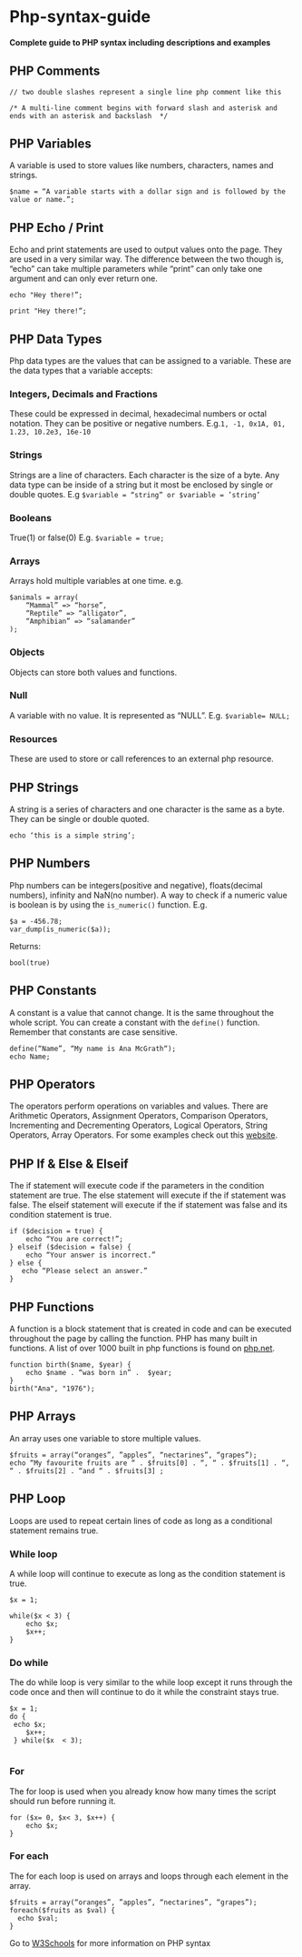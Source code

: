 # Php-syntax-guide
#### Complete guide to PHP syntax including descriptions and examples

## PHP Comments

```
// two double slashes represent a single line php comment like this 

/* A multi-line comment begins with forward slash and asterisk and ends with an asterisk and backslash  */ 
```

## PHP Variables

A variable is used to store values like numbers, characters, names and strings. 
```
$name = “A variable starts with a dollar sign and is followed by the value or name.”;
```


## PHP Echo / Print

Echo and print statements are used to output values onto the page. They are used in a very similar way. The difference between the two though is, “echo” can take multiple parameters while “print” can only take one argument and can only ever return one. 
```
echo "Hey there!”;

print "Hey there!“;

```
## PHP Data Types

Php data types are the values that can be assigned to a variable. These are the data types that a variable accepts:

### Integers, Decimals and Fractions
These could be expressed in decimal, hexadecimal numbers or octal notation. They can be positive or negative numbers.
E.g.` 1, -1, 0x1A, 01, 1.23, 10.2e3, 16e-10 `

### Strings
Strings are a line of characters. Each character is the size of a byte. Any data type can be inside of a string but it most be enclosed by single or double quotes.
E.g ` $variable = “string” or $variable = ’string’ `

### Booleans
True(1) or false(0)
E.g. `$variable = true; `

### Arrays
Arrays hold multiple variables at one time.
e.g.
```
$animals = array(
    “Mammal” => “horse”,
    “Reptile” => “alligator”,
    “Amphibian” => “salamander”
);
```


### Objects
Objects can store both values and functions.

### Null 

A variable with no value. It is represented as “NULL”.
E.g. ` $variable= NULL; `

### Resources
These are used to store or call references to an external php resource.

## PHP Strings

A string is a series of characters and one character is the same as a byte. They can be single or double quoted.
``` 
echo ‘this is a simple string’; 
```


## PHP Numbers
Php numbers can be integers(positive and negative), floats(decimal numbers), infinity and NaN(no number).
A way to check if a numeric value is boolean is by using the `is_numeric()` function.
E.g. 
``` 
$a = -456.78;
var_dump(is_numeric($a)); 
```
Returns:
```
bool(true)
```



## PHP Constants
A constant is a value that cannot change. It is the same throughout the whole script. You can create a constant with the ` define() ` function. Remember that constants are case sensitive.
```
define(“Name”, “My name is Ana McGrath“);
echo Name;
```


## PHP Operators

The operators perform operations on variables and values. There are Arithmetic Operators, Assignment Operators, Comparison Operators, Incrementing and Decrementing Operators, Logical Operators, String Operators, Array Operators. For some examples check out this [website](https://www.tutorialrepublic.com/php-tutorial/php-operators.php).

## PHP If & Else & Elseif
The if statement will execute code if the parameters in the condition statement are true. The else statement will execute if the if statement was false. The elseif statement will execute if the if statement was false and its condition statement is true.
```
if ($decision = true) {
    echo “You are correct!”;
} elseif ($decision = false) {
    echo “Your answer is incorrect.”
} else {
   echo “Please select an answer.”
}
```



## PHP Functions

A function is a block statement that is created in code and can be executed throughout the page by calling the function. PHP has many built in functions. A list of over 1000 built in php functions is found on [php.net](https://www.php.net/manual/en/indexes.functions.php).


```
function birth($name, $year) {
    echo $name . “was born in” .  $year;
}
birth("Ana", "1976");
```

## PHP Arrays
An array uses one variable to store multiple values.
```
$fruits = array(“oranges”, ”apples”, “nectarines”, “grapes”);
echo “My favourite fruits are “ . $fruits[0] . “, “ . $fruits[1] . “, “ . $fruits[2] . “and “ . $fruits[3] ;

```

## PHP Loop
Loops are used to repeat certain lines of code as long as a conditional statement remains true.

### While loop
A while loop will continue to execute as long as the condition statement is true.
```
$x = 1;

while($x < 3) {
    echo $x;
    $x++;
}
```
### Do while
The do while loop is very similar to the while loop except it runs through the code once and then will continue to do it while the constraint stays true.
```
$x = 1;
do {
 echo $x;
    $x++;
 } while($x  < 3); 
   
```
### For 
The for loop is used when you already know how many times the script should run before running it.
```
for ($x= 0, $x< 3, $x++) {
    echo $x;
}
```

### For each
The for each loop is used on arrays and loops through each element in the array.
```
$fruits = array(“oranges”, ”apples”, “nectarines”, “grapes”);
foreach($fruits as $val) {
  echo $val;
}
```

Go to [W3Schools](https://www.w3schools.com/php) for more information on PHP syntax 

